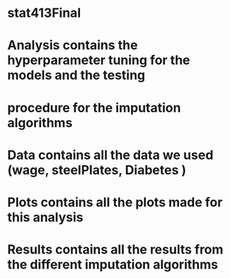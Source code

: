 # stat413Final


# Analysis contains the hyperparameter tuning for the models and the testing
# procedure for the imputation algorithms

# Data contains all the data  we used (wage, steelPlates, Diabetes )

# Plots contains all the plots made for this analysis

# Results contains all the results from the different imputation algorithms
